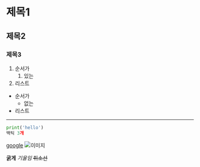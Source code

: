 # 제목1
## 제목2
### 제목3

1. 순서가
    1. 있는
2. 리스트
- 순서가
    - 없는
- 리스트

---

```python
print('hello')
백틱 3개
```

[google](https://www.google.com/)
![이미지](경로)

**굵게**
*기울임*
~~취소선~~
